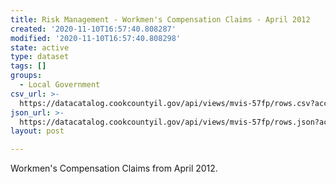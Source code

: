 ```yaml
---
title: Risk Management - Workmen's Compensation Claims - April 2012
created: '2020-11-10T16:57:40.808287'
modified: '2020-11-10T16:57:40.808298'
state: active
type: dataset
tags: []
groups:
  - Local Government
csv_url: >-
  https://datacatalog.cookcountyil.gov/api/views/mvis-57fp/rows.csv?accessType=DOWNLOAD
json_url: >-
  https://datacatalog.cookcountyil.gov/api/views/mvis-57fp/rows.json?accessType=DOWNLOAD
layout: post

---
```

Workmen's Compensation Claims from April 2012.
